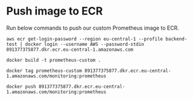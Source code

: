 # Push image to ECR
Run below commands to push our custom Prometheus image to ECR.
```
aws ecr get-login-password --region eu-central-1 --profile backend-test | docker login --username AWS --password-stdin 891377375877.dkr.ecr.eu-central-1.amazonaws.com
```

```
docker build -t prometheus-custom .
```

```
docker tag prometheus-custom 891377375877.dkr.ecr.eu-central-1.amazonaws.com/monitoring:prometheus
```

```
docker push 891377375877.dkr.ecr.eu-central-1.amazonaws.com/monitoring:prometheus
```
